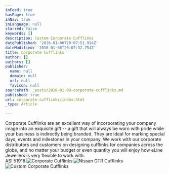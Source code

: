 ```yaml
---
inFeed: true
hasPage: true
inNav: true
inLanguage: null
starred: false
keywords: []
description: Custom Corporate Cufflinks
datePublished: '2016-01-08T20:07:51.914Z'
dateModified: '2016-01-08T20:07:32.754Z'
title: Corporate Cufflinks
author: []
authors: []
publisher:
  name: null
  domain: null
  url: null
  favicon: null
sourcePath: _posts/2016-01-08-corporate-cufflinks.md
published: true
url: corporate-cufflinks/index.html
_type: Article

---
```

Corporate Cufflinks are an excellent way of incorporating your company image into an exquisite gift -- a gift that will always be worn with pride while your business is indirectly being branded. They are ideal for marking special days, events and milestones in your company. We work with our corporate distributors and customers on designing cufflinks for companies across the globe, and no matter your budget or even quantity you will enjoy how eLine Jewellers is very flexible to work with.    
ASI 51918
![Corporate Cufflinks](https://the-grid-user-content.s3-us-west-2.amazonaws.com/29826772-75cd-4af6-a3b9-d36d86016efe.jpg)
![Nissan GTR Cufflinks](https://the-grid-user-content.s3-us-west-2.amazonaws.com/0463ad40-b0ae-4007-8b3b-7e3e6ea553e2.jpg)
![Custom Corporate Cufflinks](https://the-grid-user-content.s3-us-west-2.amazonaws.com/c614380d-b54a-4155-b22e-9c2d55eaac91.jpg)